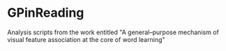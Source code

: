# GPinReading
Analysis scripts from the work entitled "A general–purpose mechanism of visual feature association at the core of word learning"
